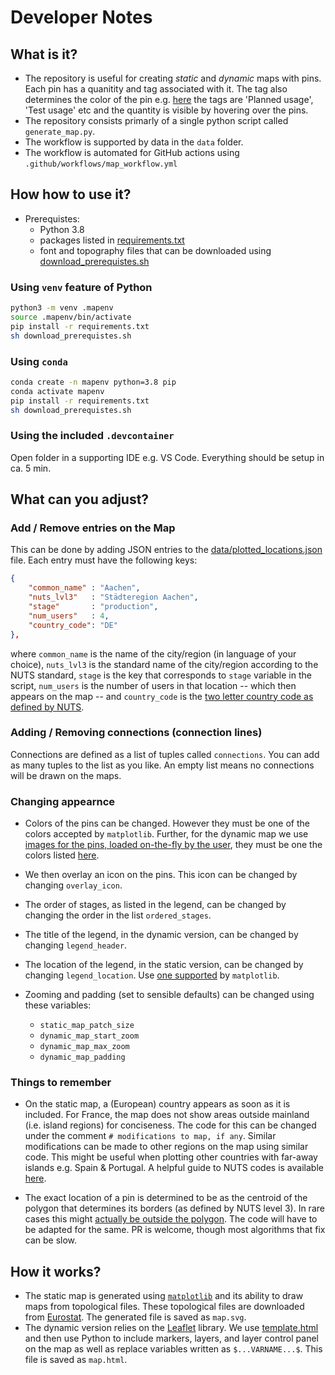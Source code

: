 # Developer Notes

## What is it?

- The repository is useful for creating *static* and *dynamic* maps with pins. Each pin has a quanitity and tag associated with it. The tag also determines the color of the pin e.g. [here](https://map.chemotion.scc.kit.edu/) the tags are 'Planned usage', 'Test usage' etc and the quantity is visible by hovering over the pins.
- The repository consists primarly of a single python script called `generate_map.py`.
- The workflow is supported by data in the `data` folder.
- The workflow is automated for GitHub actions using `.github/workflows/map_workflow.yml`

## How how to use it?
- Prerequistes:
    - Python 3.8
    - packages listed in [requirements.txt](requirements.txt)
    - font and topography files that can be downloaded using [download_prerequistes.sh](download_prerequistes.sh)

### Using `venv` feature of Python

```bash
python3 -m venv .mapenv
source .mapenv/bin/activate
pip install -r requirements.txt
sh download_prerequistes.sh
```

### Using `conda`

```bash
conda create -n mapenv python=3.8 pip
conda activate mapenv
pip install -r requirements.txt
sh download_prerequistes.sh
```
### Using the included `.devcontainer`

Open folder in a supporting IDE e.g. VS Code. Everything should be setup in ca. 5 min.

## What can you adjust?

### Add / Remove entries on the Map

This can be done by adding JSON entries to the [data/plotted_locations.json](data/plotted_locations.json) file. Each entry must have the following keys:
```json
{
    "common_name" : "Aachen",
    "nuts_lvl3"   : "Städteregion Aachen",
    "stage"       : "production",
    "num_users"   : 4,
    "country_code": "DE"
},
```
where `common_name` is the name of the city/region (in language of your choice), `nuts_lvl3` is the standard name of the city/region according to the NUTS standard, `stage` is the key that corresponds to `stage` variable in the script, `num_users` is the number of users in that location -- which then appears on the map -- and `country_code` is the [two letter country code as defined by NUTS](https://en.wikipedia.org/wiki/ISO_3166-1_alpha-2).

### Adding / Removing connections (connection lines)

Connections are defined as a list of tuples called `connections`. You can add as many tuples to the list as you like. An empty list means no connections will be drawn on the maps.

### Changing appearnce

- Colors of the pins can be changed. However they must be one of the colors accepted by `matplotlib`. Further, for the dynamic map we use [images for the pins, loaded on-the-fly by the user](https://github.com/pointhi/leaflet-color-markers/), they must be one the colors listed [here](https://github.com/pointhi/leaflet-color-markers/tree/master/img).

- We then overlay an icon on the pins. This icon can be changed by changing `overlay_icon`.

- The order of stages, as listed in the legend, can be changed by changing the order in the list `ordered_stages`.

- The title of the legend, in the dynamic version, can be changed by changing `legend_header`.

- The location of the legend, in the static version, can be changed by changing `legend_location`. Use [one supported]("https://matplotlib.org/stable/api/_as_gen/matplotlib.pyplot.legend.html#:~:text=Other%20Parameters%3A-,loc,-str%20or%20pair") by `matplotlib`.

- Zooming and padding (set to sensible defaults) can be changed using these variables:
    - `static_map_patch_size`
    - `dynamic_map_start_zoom`
    - `dynamic_map_max_zoom`
    - `dynamic_map_padding`

### Things to remember

- On the static map, a (European) country appears as soon as it is included. For France, the map does not show areas outside mainland (i.e. island regions) for conciseness. The code for this can be changed under the comment `# modifications to map, if any`.  Similar modifications can be made to other regions on the map using similar code. This might be useful when plotting other countries with far-away islands e.g. Spain & Portugal. A helpful guide to NUTS codes is available [here](https://en.wikipedia.org/wiki/First-level_NUTS_of_the_European_Union).

- The exact location of a pin is determined to be as the centroid of the polygon that determines its borders (as defined by NUTS level 3). In rare cases this might [actually be outside the polygon](https://support.esri.com/en/technical-article/000017716). The code will have to be adapted for the same. PR is welcome, though most algorithms that fix can be slow.

## How it works?

- The static map is generated using [`matplotlib`](https://matplotlib.org/) and its ability to draw maps from topological files. These topological files are downloaded from [Eurostat](https://ec.europa.eu/eurostat/web/gisco/). The generated file is saved as `map.svg`.
- The dynamic version relies on the [Leaflet](https://leafletjs.com) library. We use [template.html](data/template.html) and then use Python to include markers, layers, and layer control panel on the map as well as replace variables written as `$...VARNAME...$`. This file is saved as `map.html`.


